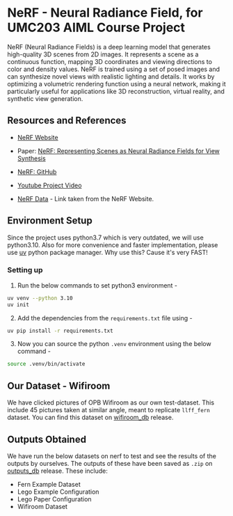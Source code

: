# NeRF - Neural Radiance Field, for UMC203 AIML Course Project

NeRF (Neural Radiance Fields) is a deep learning model that generates high-quality 3D scenes from 2D
images. It represents a scene as a continuous function, mapping 3D coordinates and viewing directions
to color and density values. NeRF is trained using a set of posed images and can synthesize novel
views with realistic lighting and details. It works by optimizing a volumetric rendering function using
a neural network, making it particularly useful for applications like 3D reconstruction, virtual reality,
and synthetic view generation.

## Resources and References

- [NeRF Website](https://www.matthewtancik.com/nerf)
- Paper: [NeRF: Representing Scenes as Neural Radiance Fields for View Synthesis](https://arxiv.org/pdf/2003.08934)
- [NeRF: GitHub](https://github.com/bmild/nerf?tab=readme-ov-file)
- [Youtube Project Video](https://www.youtube.com/watch?v=JuH79E8rdKc)

- [NeRF Data](https://drive.google.com/drive/folders/1cK3UDIJqKAAm7zyrxRYVFJ0BRMgrwhh4) - Link taken from the NeRF Website.

## Environment Setup

Since the project uses python3.7 which is very outdated, we will use python3.10. Also for more convenience and faster implementation, please use [uv](https://docs.astral.sh/uv/getting-started/installation/) python package manager. Why use this? Cause it's very FAST!

### Setting up

1. Run the below commands to set python3 environment -

```bash
uv venv --python 3.10
uv init
```

2. Add the dependencies from the `requirements.txt` file using -

```bash
uv pip install -r requirements.txt
```

3. Now you can source the python `.venv` environment using the below command -

```bash
source .venv/bin/activate
```

## Our Dataset - Wifiroom

We have clicked pictures of OPB Wifiroom as our own test-dataset. This include 45 pictures taken at similar angle, meant to replicate `llff_fern` dataset. You can find this dataset on [wifiroom_db](https://github.com/AnirudhG07/NeRF-UMC203/releases/tag/wifiroom_db) release.

## Outputs Obtained

We have run the below datasets on nerf to test and see the results of the outputs by ourselves. The outputs of these have been saved as `.zip` on [outputs_db](https://github.com/AnirudhG07/NeRF-UMC203/releases/tag/outputs_db) release. These include:

- Fern Example Dataset
- Lego Example Configuration
- Lego Paper Configuration
- Wifiroom Dataset
